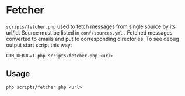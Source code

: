 # Fetcher

`scripts/fetcher.php` used to fetch messages from single source by its url/id. Source must be listed in `conf/sources.yml` . Fetched messages converted to emails and put to corresponding directories. To see debug output start script this way:

    CIM_DEBUG=1 php scripts/fetcher.php <url>


## Usage

    php scripts/fetcher.php <url>
